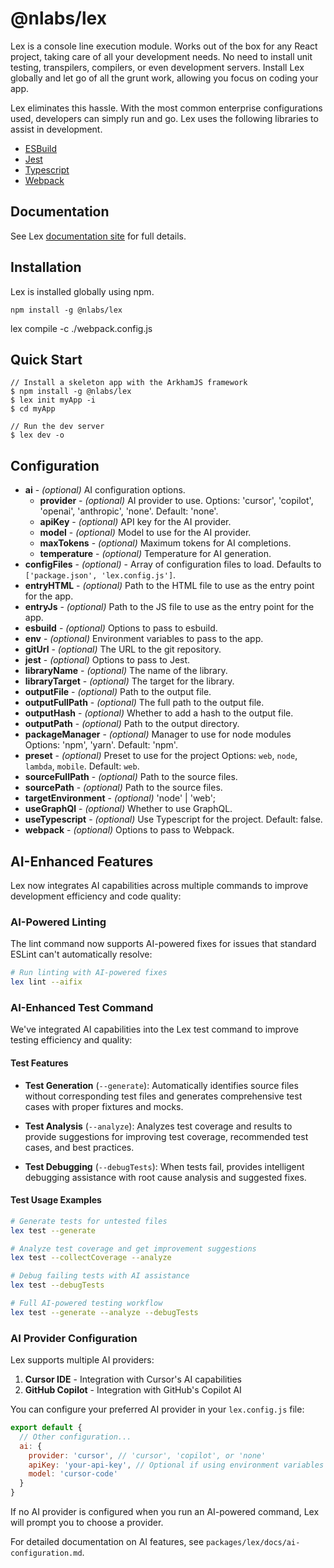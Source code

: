 # @nlabs/lex

Lex is a console line execution module. Works out of the box for any React project, taking care of all your development needs. No need to install unit testing, transpilers, compilers, or even development servers. Install Lex globally and let go of all the grunt work, allowing you focus on coding your app.

Lex eliminates this hassle. With the most common enterprise configurations used, developers can simply run and go. Lex uses the following libraries to assist in development.

- [ESBuild](https://esbuild.github.io/)
- [Jest](https://facebook.github.io/jest/)
- [Typescript](http://www.typescriptlang.org/)
- [Webpack](https://webpack.js.org/)

## Documentation

See Lex [documentation site](http://lex.nitrogenlabs.com) for full details.

## Installation

Lex is installed globally using npm.

```shell
npm install -g @nlabs/lex
```

lex compile -c ./webpack.config.js

## Quick Start

```shell
// Install a skeleton app with the ArkhamJS framework
$ npm install -g @nlabs/lex
$ lex init myApp -i
$ cd myApp

// Run the dev server
$ lex dev -o
```

## Configuration

- **ai** - *(optional)* AI configuration options.
  - **provider** - *(optional)* AI provider to use. Options: 'cursor', 'copilot', 'openai', 'anthropic', 'none'. Default: 'none'.
  - **apiKey** - *(optional)* API key for the AI provider.
  - **model** - *(optional)* Model to use for the AI provider.
  - **maxTokens** - *(optional)* Maximum tokens for AI completions.
  - **temperature** - *(optional)* Temperature for AI generation.
- **configFiles** - *(optional)* - Array of configuration files to load. Defaults to `['package.json', 'lex.config.js']`.
- **entryHTML** - *(optional)* Path to the HTML file to use as the entry point for the app.
- **entryJs** - *(optional)* Path to the JS file to use as the entry point for the app.
- **esbuild** - *(optional)* Options to pass to esbuild.
- **env** - *(optional)* Environment variables to pass to the app.
- **gitUrl** - *(optional)* The URL to the git repository.
- **jest** - *(optional)* Options to pass to Jest.
- **libraryName** - *(optional)* The name of the library.
- **libraryTarget** - *(optional)* The target for the library.
- **outputFile** - *(optional)* Path to the output file.
- **outputFullPath** - *(optional)* The full path to the output file.
- **outputHash** - *(optional)* Whether to add a hash to the output file.
- **outputPath** - *(optional)* Path to the output directory.
- **packageManager** - *(optional)* Manager to use for node modules Options: 'npm', 'yarn'. Default: 'npm'.
- **preset** - *(optional)* Preset to use for the project Options: `web`, `node`, `lambda`, `mobile`. Default: `web`.
- **sourceFullPath** - *(optional)* Path to the source files.
- **sourcePath** - *(optional)* Path to the source files.
- **targetEnvironment** - *(optional)* 'node' | 'web';
- **useGraphQl** - *(optional)* Whether to use GraphQL.
- **useTypescript** - *(optional)* Use Typescript for the project. Default: false.
- **webpack** - *(optional)* Options to pass to Webpack.

## AI-Enhanced Features

Lex now integrates AI capabilities across multiple commands to improve development efficiency and code quality:

### AI-Powered Linting

The lint command now supports AI-powered fixes for issues that standard ESLint can't automatically resolve:

```bash
# Run linting with AI-powered fixes
lex lint --aifix
```

### AI-Enhanced Test Command

We've integrated AI capabilities into the Lex test command to improve testing efficiency and quality:

#### Test Features

- **Test Generation** (`--generate`): Automatically identifies source files without corresponding test files and generates comprehensive test cases with proper fixtures and mocks.

- **Test Analysis** (`--analyze`): Analyzes test coverage and results to provide suggestions for improving test coverage, recommended test cases, and best practices.

- **Test Debugging** (`--debugTests`): When tests fail, provides intelligent debugging assistance with root cause analysis and suggested fixes.

#### Test Usage Examples

```bash
# Generate tests for untested files
lex test --generate

# Analyze test coverage and get improvement suggestions
lex test --collectCoverage --analyze

# Debug failing tests with AI assistance
lex test --debugTests

# Full AI-powered testing workflow
lex test --generate --analyze --debugTests
```

### AI Provider Configuration

Lex supports multiple AI providers:

1. **Cursor IDE** - Integration with Cursor's AI capabilities
2. **GitHub Copilot** - Integration with GitHub's Copilot AI

You can configure your preferred AI provider in your `lex.config.js` file:

```javascript
export default {
  // Other configuration...
  ai: {
    provider: 'cursor', // 'cursor', 'copilot', or 'none'
    apiKey: 'your-api-key', // Optional if using environment variables
    model: 'cursor-code'
  }
}
```

If no AI provider is configured when you run an AI-powered command, Lex will prompt you to choose a provider.

For detailed documentation on AI features, see `packages/lex/docs/ai-configuration.md`.
